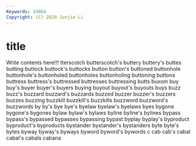 ```yaml
---
Keywords: 24864
Copyright: (C) 2020 Junjie Li
---
```


# title

Write contents here!!!
tterscotch 
butterscotch's 
buttery 
buttery's 
buttes
butting 
buttock 
buttock's 
buttocks 
button 
button's 
buttoned 
buttonhole 
buttonhole's 
buttonholed
buttonholes 
buttonholing 
buttoning 
buttons 
buttress 
buttress's 
buttressed 
buttresses 
buttressing 
butts
buxom 
buy 
buy's 
buyer 
buyer's 
buyers 
buying 
buyout 
buyout's 
buyouts
buys 
buzz 
buzz's 
buzzard 
buzzard's 
buzzards 
buzzed 
buzzer 
buzzer's 
buzzers
buzzes 
buzzing 
buzzkill 
buzzkill's 
buzzkills 
buzzword 
buzzword's 
buzzwords 
by 
by's
bye 
bye's 
byelaw 
byelaw's 
byelaws 
byes 
bygone 
bygone's 
bygones 
bylaw
bylaw's 
bylaws 
byline 
byline's 
bylines 
bypass 
bypass's 
bypassed 
bypasses 
bypassing
bypast 
byplay 
byplay's 
byproduct 
byproduct's 
byproducts 
bystander 
bystander's 
bystanders 
byte
byte's 
bytes 
byway 
byway's 
byways 
byword 
byword's 
bywords 
c 
cab
cab's 
cabal 
cabal's 
cabals 
cabana 

